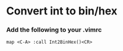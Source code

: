 # Convert int to bin/hex

### Add the following to your .vimrc  
```map <C-A> :call Int2BinHex()<CR>```
